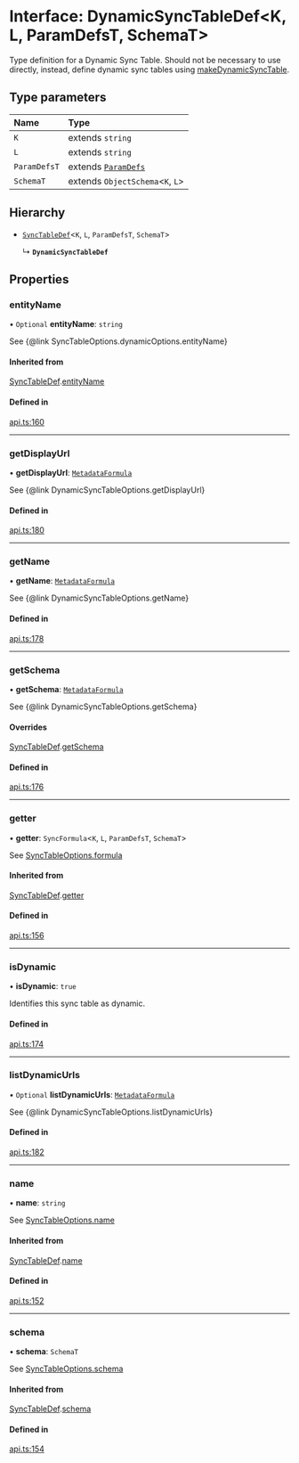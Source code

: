 # Interface: DynamicSyncTableDef<K, L, ParamDefsT, SchemaT\>

Type definition for a Dynamic Sync Table. Should not be necessary to use directly,
instead, define dynamic sync tables using [makeDynamicSyncTable](../functions/makeDynamicSyncTable.md).

## Type parameters

| Name | Type |
| :------ | :------ |
| `K` | extends `string` |
| `L` | extends `string` |
| `ParamDefsT` | extends [`ParamDefs`](../types/ParamDefs.md) |
| `SchemaT` | extends `ObjectSchema`<`K`, `L`\> |

## Hierarchy

- [`SyncTableDef`](SyncTableDef.md)<`K`, `L`, `ParamDefsT`, `SchemaT`\>

  ↳ **`DynamicSyncTableDef`**

## Properties

### entityName

• `Optional` **entityName**: `string`

See {@link SyncTableOptions.dynamicOptions.entityName}

#### Inherited from

[SyncTableDef](SyncTableDef.md).[entityName](SyncTableDef.md#entityname)

#### Defined in

[api.ts:160](https://github.com/coda/packs-sdk/blob/main/api.ts#L160)

___

### getDisplayUrl

• **getDisplayUrl**: [`MetadataFormula`](../types/MetadataFormula.md)

See {@link DynamicSyncTableOptions.getDisplayUrl}

#### Defined in

[api.ts:180](https://github.com/coda/packs-sdk/blob/main/api.ts#L180)

___

### getName

• **getName**: [`MetadataFormula`](../types/MetadataFormula.md)

See {@link DynamicSyncTableOptions.getName}

#### Defined in

[api.ts:178](https://github.com/coda/packs-sdk/blob/main/api.ts#L178)

___

### getSchema

• **getSchema**: [`MetadataFormula`](../types/MetadataFormula.md)

See {@link DynamicSyncTableOptions.getSchema}

#### Overrides

[SyncTableDef](SyncTableDef.md).[getSchema](SyncTableDef.md#getschema)

#### Defined in

[api.ts:176](https://github.com/coda/packs-sdk/blob/main/api.ts#L176)

___

### getter

• **getter**: `SyncFormula`<`K`, `L`, `ParamDefsT`, `SchemaT`\>

See [SyncTableOptions.formula](SyncTableOptions.md#formula)

#### Inherited from

[SyncTableDef](SyncTableDef.md).[getter](SyncTableDef.md#getter)

#### Defined in

[api.ts:156](https://github.com/coda/packs-sdk/blob/main/api.ts#L156)

___

### isDynamic

• **isDynamic**: ``true``

Identifies this sync table as dynamic.

#### Defined in

[api.ts:174](https://github.com/coda/packs-sdk/blob/main/api.ts#L174)

___

### listDynamicUrls

• `Optional` **listDynamicUrls**: [`MetadataFormula`](../types/MetadataFormula.md)

See {@link DynamicSyncTableOptions.listDynamicUrls}

#### Defined in

[api.ts:182](https://github.com/coda/packs-sdk/blob/main/api.ts#L182)

___

### name

• **name**: `string`

See [SyncTableOptions.name](SyncTableOptions.md#name)

#### Inherited from

[SyncTableDef](SyncTableDef.md).[name](SyncTableDef.md#name)

#### Defined in

[api.ts:152](https://github.com/coda/packs-sdk/blob/main/api.ts#L152)

___

### schema

• **schema**: `SchemaT`

See [SyncTableOptions.schema](SyncTableOptions.md#schema)

#### Inherited from

[SyncTableDef](SyncTableDef.md).[schema](SyncTableDef.md#schema)

#### Defined in

[api.ts:154](https://github.com/coda/packs-sdk/blob/main/api.ts#L154)
